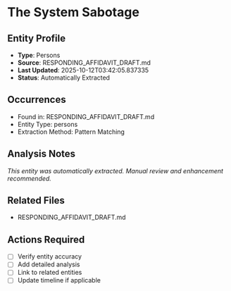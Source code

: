 # The System Sabotage

## Entity Profile
- **Type**: Persons
- **Source**: RESPONDING_AFFIDAVIT_DRAFT.md
- **Last Updated**: 2025-10-12T03:42:05.837335
- **Status**: Automatically Extracted

## Occurrences
- Found in: RESPONDING_AFFIDAVIT_DRAFT.md
- Entity Type: persons
- Extraction Method: Pattern Matching

## Analysis Notes
*This entity was automatically extracted. Manual review and enhancement recommended.*

## Related Files
- RESPONDING_AFFIDAVIT_DRAFT.md

## Actions Required
- [ ] Verify entity accuracy
- [ ] Add detailed analysis
- [ ] Link to related entities
- [ ] Update timeline if applicable
